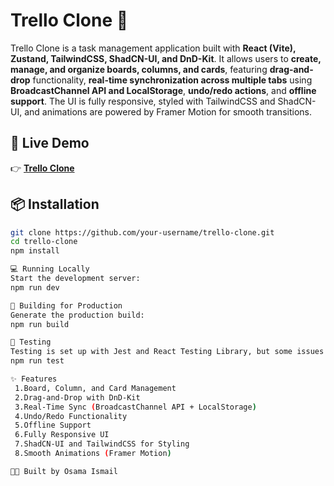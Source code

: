 # Trello Clone 📝

Trello Clone is a task management application built with **React (Vite), Zustand, TailwindCSS, ShadCN-UI, and DnD-Kit**. It allows users to **create, manage, and organize boards, columns, 
and cards**, featuring **drag-and-drop** functionality, **real-time synchronization across multiple tabs** using **BroadcastChannel API and LocalStorage**, **undo/redo actions**, 
and **offline support**. The UI is fully responsive, styled with TailwindCSS and ShadCN-UI, and animations are powered by Framer Motion for smooth transitions.

## 🚀 Live Demo
👉 **[Trello Clone](https://trello-clone-osama-ismail.netlify.app/)**

## 📦 Installation
```sh
git clone https://github.com/your-username/trello-clone.git
cd trello-clone
npm install

💻 Running Locally
Start the development server:
npm run dev

🔨 Building for Production
Generate the production build:
npm run build

🧪 Testing
Testing is set up with Jest and React Testing Library, but some issues exist due to React 19 and Zustand hooks.
npm run test

✨ Features
 1.Board, Column, and Card Management
 2.Drag-and-Drop with DnD-Kit
 3.Real-Time Sync (BroadcastChannel API + LocalStorage)
 4.Undo/Redo Functionality
 5.Offline Support
 6.Fully Responsive UI
 7.ShadCN-UI and TailwindCSS for Styling
 8.Smooth Animations (Framer Motion)

👨‍💻 Built by Osama Ismail
